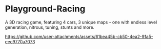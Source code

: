 # Playground-Racing
A 3D racing game, featuring 4 cars, 3 unique maps - one with endless level generation, nitrous, tuning, stunts and more.



https://github.com/user-attachments/assets/61bea45b-cb50-4ea2-91a5-eec9770a7073

